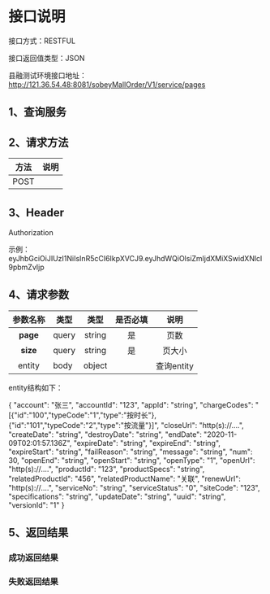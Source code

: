 # 接口说明

接口方式：RESTFUL

接口返回值类型：JSON

县融测试环境接口地址：http://121.36.54.48:8081/sobeyMallOrder/V1/service/pages

## 1、查询服务



## 2、请求方法

| 方法 | 说明 |
| ---- | ---- |
| POST |      |

## 3、Header

Authorization

示例：eyJhbGciOiJIUzI1NiIsInR5cCI6IkpXVCJ9.eyJhdWQiOlsiZmljdXMiXSwidXNlcl9pbmZvIjp



## 4、请求参数

| 参数名称 | 类型  |  类型  | 是否必填 |    说明    |
| :------: | ----- | :----: | :------: | :--------: |
| **page** | query | string |    是    |    页数    |
| **size** | query | string |    是    |   页大小   |
|  entity  | body  | object |          | 查询entity |

entity结构如下：

 {
  "account": "张三",
  "accountId": "123",
  "appId": "string",
  "chargeCodes": "[{\"id\":\"100\",\"typeCode\":\"1\",\"type\":\"按时长\"},{\"id\":\"101\",\"typeCode\":\"2\",\"type\":\"按流量\"}]",
  "closeUrl": "http(s)://....",
  "createDate": "string",
  "destroyDate": "string",
  "endDate": "2020-11-09T02:01:57.136Z",
  "expireDate": "string",
  "expireEnd": "string",
  "expireStart": "string",
  "failReason": "string",
  "message": "string",
  "num": 30,
  "openEnd": "string",
  "openStart": "string",
  "openType": "1",
  "openUrl": "http(s)://....",
  "productId": "123",
  "productSpecs": "string",
  "relatedProductId": "456",
  "relatedProductName": "关联",
  "renewUrl": "http(s)://....",
  "serviceNo": "string",
  "serviceStatus": "0",
  "siteCode": "123",
  "specifications": "string",
  "updateDate": "string",
  "uuid": "string",
  "versionId": "1"
}









## 5、返回结果

### 成功返回结果



### 失败返回结果

